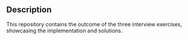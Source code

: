 ## Description
This repository contains the outcome of the three interview exercises, showcasing the implementation and solutions.
